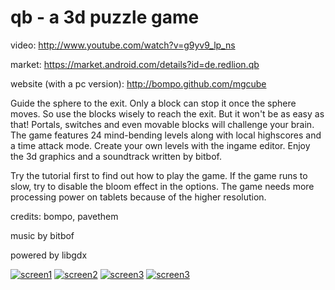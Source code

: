 qb - a 3d puzzle game
========

video: http://www.youtube.com/watch?v=g9yv9_lp_ns

market: https://market.android.com/details?id=de.redlion.qb

website (with a pc version): http://bompo.github.com/mgcube


Guide the sphere to the exit. Only a block can stop it once the sphere moves. So use the blocks wisely to reach the exit. But it won't be as easy as that! Portals, switches and even movable blocks will challenge your brain. The game features 24 mind-bending levels along with local highscores and a time attack mode. Create your own levels with the ingame editor. Enjoy the 3d graphics and a soundtrack written by bitbof.

Try the tutorial first to find out how to play the game.
If the game runs to slow, try to disable the bloom effect in the options. The game needs more processing power on tablets because of the higher resolution.

credits: bompo, pavethem

music by bitbof

powered by libgdx

[![screen1](http://bompo.github.com/mgcube/screen1.png)](#)
[![screen2](http://bompo.github.com/mgcube/screen2.png)](#)
[![screen3](http://bompo.github.com/mgcube/screen3.png)](#)
[![screen3](http://bompo.github.com/mgcube/screen4.png)](#)
